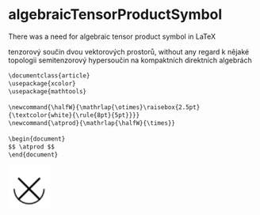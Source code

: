 # algebraicTensorProductSymbol
There was a need for algebraic tensor product symbol in LaTeX

tenzorový součin dvou vektorových prostorů, without any regard k nějaké topologii
semitenzorový hypersoučin na kompaktních direktních algebrách

```
\documentclass{article}
\usepackage{xcolor}
\usepackage{mathtools}

\newcommand{\halfW}{\mathrlap{\otimes}\raisebox{2.5pt}{\textcolor{white}{\rule{8pt}{5pt}}}}
\newcommand{\atprod}{\mathrlap{\halfW}{\times}}

\begin{document}
$$ \atprod $$
\end{document}
```

![img](https://github.com/strelda/algebraicTensorProductSymbol/blob/main/alprod.png?raw=true)
